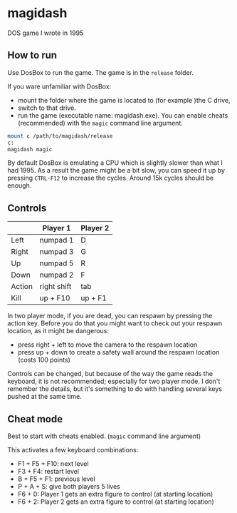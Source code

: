 # magidash

DOS game I wrote in 1995

## How to run

Use DosBox to run the game.  The game is in the `release` folder. 

If you ware unfamiliar with DosBox: 
* mount the folder where the game is located to (for example )the C drive, 
* switch to that drive.
* run the game (executable name: magidash.exe). You can enable cheats (recommended) with the `magic` command line argument.
 
```bash
mount c /path/to/magidash/release
c:
magidash magic
```

By default DosBox is emulating a CPU which is slightly slower than what I had 1995. As a result the game might be a bit slow, you can speed it up by pressing `CTRL-F12` to increase the cycles. Around 15k cycles should be enough.

## Controls

|         | Player 1     | Player 2  |
|---------|--------------|-----------|
| Left    | numpad 1     | D         |
| Right   | numpad 3     | G         |
| Up      | numpad 5     | R         |
| Down    | numpad 2     | F         |
| Action  | right shift  | tab       |
| Kill    | up + F10     | up + F1   |

In two player mode, if you are dead, you can respawn by pressing the action key. Before you do that you might want to check out your respawn location, as it might be dangerous:
* press right + left to move the camera to the respawn location
* press up + down to create a safety wall around the respawn location (costs 100 points)

Controls can be changed, but because of the way the game reads the keyboard, it is not recommended; especially for two player mode. I don't remember the details, but it's something to do with handling several keys pushed at the same time.

## Cheat mode

Best to start with cheats enabled. (`magic` command line argument)

This activates a few keyboard combinations:
* F1 + F5 + F10: next level
* F3 + F4: restart level
* B + F5 + F1: previous level
* P + A + S: give both players 5 lives
* F6 + 0: Player 1 gets an extra figure to control (at starting location)
* F6 + 2: Player 2 gets an extra figure to control (at starting location)
